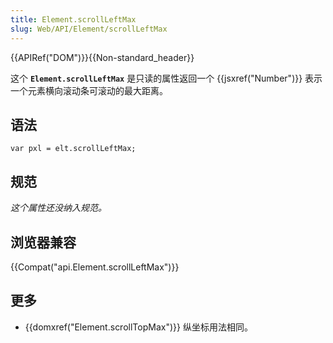```yaml
---
title: Element.scrollLeftMax
slug: Web/API/Element/scrollLeftMax
---
```


{{APIRef("DOM")}}{{Non-standard_header}}

这个 **`Element.scrollLeftMax`** 是只读的属性返回一个 {{jsxref("Number")}} 表示一个元素横向滚动条可滚动的最大距离。

## 语法

```plain
var pxl = elt.scrollLeftMax;
```

## 规范

_这个属性还没纳入规范。_

## 浏览器兼容

{{Compat("api.Element.scrollLeftMax")}}

## 更多

- {{domxref("Element.scrollTopMax")}} 纵坐标用法相同。
